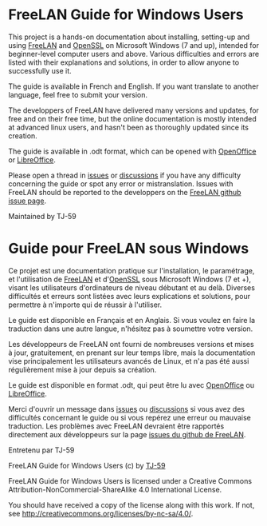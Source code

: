 # FreeLAN Guide for Windows Users

This project is a hands-on documentation about installing, setting-up and using [FreeLAN](https://github.com/freelan-developers/freelan/) and [OpenSSL](https://www.openssl.org/) on Microsoft Windows (7 and up), intended for beginner-level computer users and above. 
Various difficulties and errors are listed with their explanations and solutions, in order to allow anyone to successfully use it.

The guide is available in French and English.
If you want translate to another language, feel free to submit your version.


The developpers of FreeLAN have delivered many versions and updates, for free and on their free time,
but the online documentation is mostly intended at advanced linux users, and hasn't been as thoroughly updated since its creation.

The guide is available in .odt format, which can be opened with [OpenOffice](https://www.openoffice.org) or [LibreOffice](https://www.libreoffice.org).

Please open a thread in [issues](https://github.com/TJ-59/freelan-guide-for-windows-users/issues) or [discussions](https://github.com/TJ-59/freelan-guide-for-windows-users/discussions) if you have any difficulty concerning the guide or spot any error or mistranslation.
Issues with FreeLAN should be reported to the developpers on the [FreeLAN github issue page](https://github.com/freelan-developers/freelan/issues).

Maintained by TJ-59


# Guide pour FreeLAN sous Windows

Ce projet est une documentation pratique sur l'installation, le paramétrage, et l'utilisation de [FreeLAN](https://github.com/freelan-developers/freelan/) et d'[OpenSSL](https://www.openssl.org/) sous Microsoft Windows (7 et +), visant les utilisateurs d'ordinateurs de niveau débutant et au delà.
Diverses difficultés et erreurs sont listées avec leurs explications et solutions, pour permettre à n'importe qui de réussir à l'utiliser.

Le guide est disponible en Français et en Anglais.
Si vous voulez en faire la traduction dans une autre langue, n'hésitez pas à soumettre votre version.

Les développeurs de FreeLAN ont fourni de nombreuses versions et mises à jour, gratuitement, en prenant sur leur temps libre, mais la documentation vise principalement les utilisateurs avancés de Linux, et n'a pas été aussi régulièrement mise à jour depuis sa création.

Le guide est disponible en format .odt, qui peut être lu avec [OpenOffice](https://www.openoffice.org) ou [LibreOffice](https://www.libreoffice.org).

Merci d'ouvrir un message dans [issues](https://github.com/TJ-59/freelan-guide-for-windows-users/issues) ou [discussions](https://github.com/TJ-59/freelan-guide-for-windows-users/discussions) si vous avez des difficultés concernant le guide ou si vous repérez une erreur ou mauvaise traduction.
Les problèmes avec FreeLAN devraient être rapportés directement aux développeurs sur la page [issues du github de FreeLAN](https://github.com/freelan-developers/freelan/issues).

Entretenu par TJ-59


FreeLAN Guide for Windows Users (c) by [TJ-59](https://github.com/TJ-59)

FreeLAN Guide for Windows Users is licensed under a
Creative Commons Attribution-NonCommercial-ShareAlike 4.0 International License.

You should have received a copy of the license along with this
work. If not, see <http://creativecommons.org/licenses/by-nc-sa/4.0/>.
